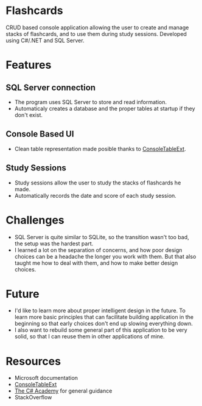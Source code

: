 # Flashcards
CRUD based console application allowing the user to create and manage stacks of flashcards, and to use them during study sessions.
Developed using C#/.NET and SQL Server.

# Features
## SQL Server connection
- The program uses SQL Server to store and read information.
- Automaticaly creates a database and the proper tables at startup if they don't exist.

## Console Based UI
- Clean table representation made posible thanks to [ConsoleTableExt](https://github.com/minhhungit/ConsoleTableExt).

## Study Sessions
- Study sessions allow the user to study the stacks of flashcards he made.
- Automatically records the date and score of each study session.

# Challenges
- SQL Server is quite similar to SQLite, so the transition wasn't too bad, the setup was the hardest part.
- I learned a lot on the separation of concerns, and how poor design choices can be a headache the longer you work with them. But that also taught me how to deal with them, and how to make better design choices.

# Future
- I'd like to learn more about proper intelligent design in the future. To learn more basic principles that can facilitate building application in the beginning so that early choices don't end up slowing everything down.
- I also want to rebuild some general part of this application to be very solid, so that I can reuse them in other applications of mine.

# Resources
- Microsoft documentation
- [ConsoleTableExt](https://github.com/minhhungit/ConsoleTableExt)
- [The C# Academy](https://www.thecsharpacademy.com/) for general guidance
- StackOverflow
